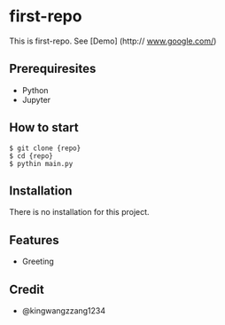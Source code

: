 # first-repo

This is first-repo. See [Demo] (http:// www.google.com/)

## Prerequiresites

- Python
- Jupyter

## How to start 

```shell
$ git clone {repo}
$ cd {repo}
$ pythin main.py
```

## Installation

 There is no installation for this project.

## Features

 - Greeting

## Credit

 - @kingwangzzang1234
